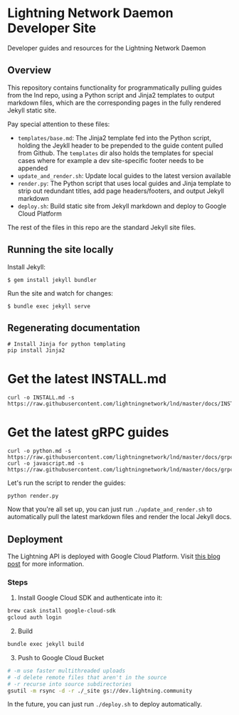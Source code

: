 # Lightning Network Daemon Developer Site
Developer guides and resources for the Lightning Network Daemon

## Overview

This repository contains functionality for programmatically pulling guides from
the lnd repo, using a Python script and Jinja2 templates to output markdown
files, which are the corresponding pages in the fully rendered Jekyll static
site. 

Pay special attention to these files:
- `templates/base.md`: The Jinja2 template fed into the Python
  script, holding the Jeykll header to be prepended to the guide content pulled
  from Github. The `templates` dir also holds the templates for special cases
  where for example a dev site-specific footer needs to be appended
- `update_and_render.sh`: Update local guides to the latest version available
- `render.py`: The Python script that uses local guides and Jinja template to
  strip out redundant titles, add page headers/footers, and output Jekyll
  markdown
- `deploy.sh`: Build static site from Jekyll markdown and deploy to Google Cloud
  Platform

The rest of the files in this repo are the standard Jekyll site files.

## Running the site locally

Install Jekyll:
```
$ gem install jekyll bundler
```
Run the site and watch for changes:
```
$ bundle exec jekyll serve
```

## Regenerating documentation

```shell
# Install Jinja for python templating
pip install Jinja2
```

# Get the latest INSTALL.md
```shell
curl -o INSTALL.md -s https://raw.githubusercontent.com/lightningnetwork/lnd/master/docs/INSTALL.md
```

# Get the latest gRPC guides
```shell
curl -o python.md -s https://raw.githubusercontent.com/lightningnetwork/lnd/master/docs/grpc/python.md
curl -o javascript.md -s https://raw.githubusercontent.com/lightningnetwork/lnd/master/docs/grpc/javascript.md
```

Let's run the script to render the guides:
```shell
python render.py
```

Now that you're all set up, you can just run `./update_and_render.sh` to
automatically pull the latest markdown files and render the local Jekyll docs.

## Deployment

The Lightning API is deployed with Google Cloud Platform. Visit [this blog
post](https://little418.com/2015/07/jekyll-google-cloud-storage.html) for more
information.

### Steps

1. Install Google Cloud SDK and authenticate into it:
```bash
brew cask install google-cloud-sdk
gcloud auth login
```

2. Build
```bash
bundle exec jekyll build
```

3. Push to Google Cloud Bucket
```bash
# -m use faster multithreaded uploads
# -d delete remote files that aren't in the source
# -r recurse into source subdirectories
gsutil -m rsync -d -r ./_site gs://dev.lightning.community
```

In the future, you can just run `./deploy.sh` to deploy automatically.
